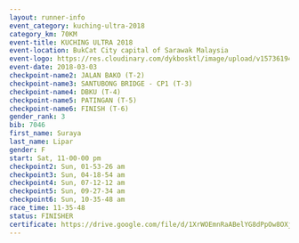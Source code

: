 ```yaml
--- 
layout: runner-info 
event_category: kuching-ultra-2018 
category_km: 70KM 
event-title: KUCHING ULTRA 2018 
event-location: BukCat City capital of Sarawak Malaysia 
event-logo: https://res.cloudinary.com/dykbosktl/image/upload/v1573619473/Logo/kuching-ultra-2018-logo_tlpvm5.png 
event-date: 2018-03-03 
checkpoint-name2: JALAN BAKO (T-2) 
checkpoint-name3: SANTUBONG BRIDGE - CP1 (T-3) 
checkpoint-name4: DBKU (T-4) 
checkpoint-name5: PATINGAN (T-5) 
checkpoint-name6: FINISH (T-6) 
gender_rank: 3
bib: 7046
first_name: Suraya
last_name: Lipar
gender: F
start: Sat, 11-00-00 pm
checkpoint2: Sun, 01-53-26 am
checkpoint3: Sun, 04-18-54 am
checkpoint4: Sun, 07-12-12 am
checkpoint5: Sun, 09-27-34 am
checkpoint6: Sun, 10-35-48 am
race_time: 11-35-48
status: FINISHER
certificate: https://drive.google.com/file/d/1XrWOEmnRaABelYG8dPpOw8OXjnZroGjg/view?usp=sharing","CERTIFICATE")
--- 
```

